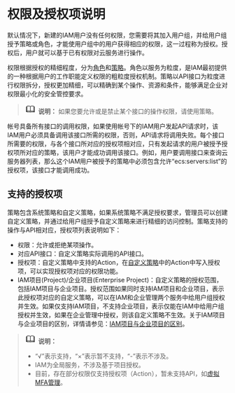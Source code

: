 # 权限及授权项说明<a name="iam_19_0003"></a>

默认情况下，新建的IAM用户没有任何权限，您需要将其加入用户组，并给用户组授予策略或角色，才能使用户组中的用户获得相应的权限，这一过程称为授权。授权后，用户就可以基于已有权限对云服务进行操作。

权限根据授权的精细程度，分为[角色](https://support.huaweicloud.com/usermanual-iam/iam_01_0601.html)和[策略](https://support.huaweicloud.com/usermanual-iam/iam_01_0017.html)。角色以服务为粒度，是IAM最初提供的一种根据用户的工作职能定义权限的粗粒度授权机制。策略以API接口为粒度进行权限拆分，授权更加精细，可以精确到某个操作、资源和条件，能够满足企业对权限最小化的安全管控要求。

>![](public_sys-resources/icon-note.gif) **说明：** 
>如果您要允许或是禁止某个接口的操作权限，请使用策略。

帐号具备所有接口的调用权限，如果使用帐号下的IAM用户发起API请求时，该IAM用户必须具备调用该接口所需的权限，否则，API请求将调用失败。每个接口所需要的权限，与各个接口所对应的授权项相对应，只有发起请求的用户被授予授权项所对应的策略，该用户才能成功调用该接口。例如，用户要调用接口来查询云服务器列表，那么这个IAM用户被授予的策略中必须包含允许“ecs:servers:list”的授权项，该接口才能调用成功。

## 支持的授权项<a name="section59981034103410"></a>

策略包含系统策略和自定义策略，如果系统策略不满足授权要求，管理员可以创建自定义策略，并通过给用户组授予自定义策略来进行精细的访问控制。策略支持的操作与API相对应，授权项列表说明如下：

-   权限：允许或拒绝某项操作。
-   对应API接口：自定义策略实际调用的API接口。
-   授权项：自定义策略中支持的Action，在[自定义策略](https://support.huaweicloud.com/usermanual-iam/iam_01_0605.html)中的Action中写入授权项，可以实现授权项对应的权限功能。
-   IAM项目\(Project\)/企业项目\(Enterprise Project\)：自定义策略的授权范围，包括IAM项目与企业项目。授权范围如果同时支持IAM项目和企业项目，表示此授权项对应的自定义策略，可以在IAM和企业管理两个服务中给用户组授权并生效。如果仅支持IAM项目，不支持企业项目，表示仅能在IAM中给用户组授权并生效，如果在企业管理中授权，则该自定义策略不生效。关于IAM项目与企业项目的区别，详情请参见：[IAM项目与企业项目的区别](https://support.huaweicloud.com/iam_faq/iam_01_0606.html)。

>![](public_sys-resources/icon-note.gif) **说明：** 
>-   “√”表示支持，“×”表示暂不支持，“-”表示不涉及。
>-   IAM为全局服务，不涉及基于项目授权。
>-   目前，存在部分权限仅支持授权项（Action），暂未支持API，如[虚拟MFA管理](授权项.md#section901342135518)。


